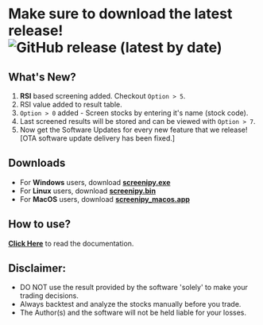 # Make sure to download the latest release! ![GitHub release (latest by date)](https://img.shields.io/github/v/release/pranjal-joshi/Screeni-py)

## What's New?
1. **RSI** based screening added. Checkout `Option > 5`.
2. RSI value added to result table.
2. `Option > 0` added - Screen stocks by entering it's name (stock code).
3. Last screened results will be stored and can be viewed with `Option > 7`.
4. Now get the Software Updates for every new feature that we release! [OTA software update delivery has been fixed.]

## Downloads
* For **Windows** users, download **[screenipy.exe](https://github.com/pranjal-joshi/Screeni-py/releases/download/1.09/screenipy.exe)**
* For **Linux** users, download **[screenipy.bin](https://github.com/pranjal-joshi/Screeni-py/releases/download/1.09/screenipy.bin)**
* For **MacOS** users, download **[screenipy_macos.app](https://github.com/pranjal-joshi/Screeni-py/releases/download/1.09/screenipy_macos.app)**

## How to use?

[**Click Here**](https://github.com/pranjal-joshi/Screeni-py) to read the documentation.

## Disclaimer:
* DO NOT use the result provided by the software 'solely' to make your trading decisions.
* Always backtest and analyze the stocks manually before you trade.
* The Author(s) and the software will not be held liable for your losses.